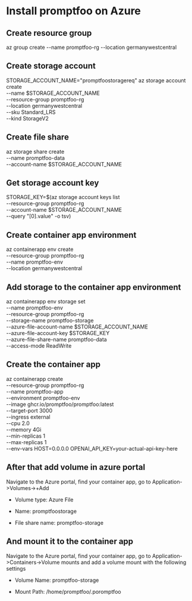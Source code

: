 # Install promptfoo on Azure

## Create resource group

az group create --name promptfoo-rg --location germanywestcentral

## Create storage account

STORAGE_ACCOUNT_NAME="promptfoostoragereq"
az storage account create \
  --name $STORAGE_ACCOUNT_NAME \
  --resource-group promptfoo-rg \
  --location germanywestcentral \
  --sku Standard_LRS \
  --kind StorageV2

## Create file share

az storage share create \
  --name promptfoo-data \
  --account-name $STORAGE_ACCOUNT_NAME

## Get storage account key

STORAGE_KEY=$(az storage account keys list \
  --resource-group promptfoo-rg \
  --account-name $STORAGE_ACCOUNT_NAME \
  --query "[0].value" -o tsv)

## Create container app environment

az containerapp env create \
  --resource-group promptfoo-rg \
  --name promptfoo-env \
  --location germanywestcentral

## Add storage to the container app environment

az containerapp env storage set \
  --name promptfoo-env \
  --resource-group promptfoo-rg \
  --storage-name promptfoo-storage \
  --azure-file-account-name $STORAGE_ACCOUNT_NAME \
  --azure-file-account-key $STORAGE_KEY \
  --azure-file-share-name promptfoo-data \
  --access-mode ReadWrite

## Create the container app

az containerapp create \
  --resource-group promptfoo-rg \
  --name promptfoo-app \
  --environment promptfoo-env \
  --image ghcr.io/promptfoo/promptfoo:latest \
  --target-port 3000 \
  --ingress external \
  --cpu 2.0 \
  --memory 4Gi \
  --min-replicas 1 \
  --max-replicas 1 \
  --env-vars HOST=0.0.0.0 OPENAI_API_KEY=your-actual-api-key-here

## After that add volume in azure portal

Navigate to the Azure portal, find your container app, go to Application->Volumes->+Add

- Volume type: Azure File

- Name: promptfoostorage

- File share name: promptfoo-storage

## And mount it to the container app

Navigate to the Azure portal, find your container app, go to Application->Containers->Volume mounts and add a volume mount with the following settings

- Volume Name: promptfoo-storage

- Mount Path: /home/promptfoo/.poromptfoo
